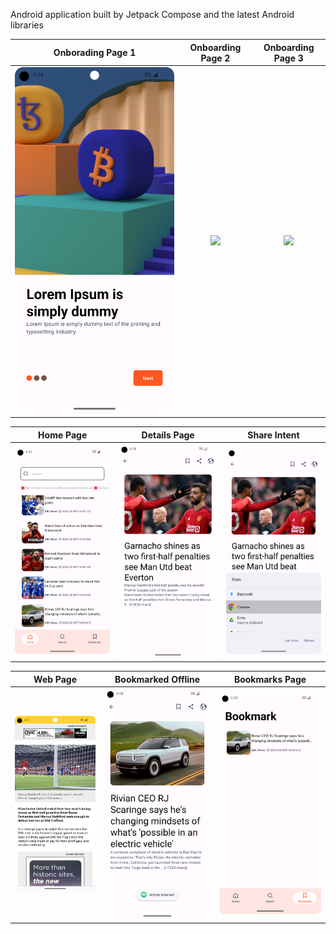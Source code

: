 Android application built by Jetpack Compose and the latest Android libraries



  Onborading Page 1        |   Onboarding Page 2       |  Onboarding Page 3
:-------------------------:|:-------------------------:|:-------------------------:
![](https://github.com/FebinRukfan/News365/blob/main/screenshots/onboarding1.png)|![](https://github.com/FebinRukfan/News365/blob/main/screenshots/onboarding2.png)|![](https://github.com/FebinRukfan/News365/blob/main/screenshots/onboarding3.png)


  Home Page                |   Details Page            |  Share Intent
:-------------------------:|:-------------------------:|:-------------------------:
![](https://github.com/FebinRukfan/News365/blob/main/screenshots/home1.png)|![](https://github.com/FebinRukfan/News365/blob/main/screenshots/deatils1.png)|![](https://github.com/FebinRukfan/News365/blob/main/screenshots/share1.png)



  Web Page                 |   Bookmarked Offline      |  Bookmarks Page
:-------------------------:|:-------------------------:|:-------------------------:
![](https://github.com/FebinRukfan/News365/blob/main/screenshots/web1.png)|![](https://github.com/FebinRukfan/News365/blob/main/screenshots/bookmarksaved.png)|![](https://github.com/FebinRukfan/News365/blob/main/screenshots/bookmark1.png)

